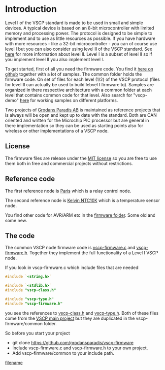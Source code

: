 # Introduction

Level I of the VSCP standard is made to be used in small and simple devices. A typical device is based on an 8-bit microcontroller with limited memory and processing power. The protocol is designed to be simple to implement and to use as little resources as possible. If you have hardware with more resources - like a 32-bit microcontroller - you can of course use level I but you can also consider using level II of the VSCP standard. See [here](./level2_introduction.md) for more information about level II. Level I is a subset of level II so if you implement level II you also implement level I.



To get started, first of all you need the firmware code. You find it [here on github](https://github.com/grodansparadis/vscp-firmware) together with a lot of samples. The common folder holds the firmware code. On set of files for each level (1/2) of the VSCP protocol (files for level II can actually be used to build lebvel I firmware to). Samples are organized in there respective architecture with a common folder at each level that contains common code for that level. Also search for "vscp-demo" [here](https://github.com/grodansparadis?tab=repositories) for working samples on different platforms.

Two projects of [Grodans Paradis AB](https://grodansparadis.com) is maintained as reference projects that is always will be open and kept up to date with the standard. Both are CAN oriented and written for the Microchip PIC processor but are general in there implementation so they can be used as starting points also for wireless or other implementations of a VSCP node.

## License

The firmware files are release under the [MIT license](https://opensource.org/licenses/MIT) so you are free to use them both in free and commercial projects without restrictions.

## Reference code

The first reference node is [Paris](https://github.com/grodansparadis/can4vscp-paris) which is a relay control node. 

The second reference node is [Kelvin NTC10K](https://github.com/grodansparadis/can4vscp-kelvin-ntc10k) which is a temperature sensor node.

You find other code for AVR/ARM etc in the [firmware folder](https://github.com/grodansparadis/vscp-firmware). Some old and some new.

## The code

The common VSCP node firmware code is [vscp-firmware.c](https://github.com/grodansparadis/vscp-firmware/blob/master/common/vscp-firmware.c) and [vscp-firmware.h](https://github.com/grodansparadis/vscp-firmware/blob/master/common/vscp-firmware.h). Together they implement the full functionality of a Level I VSCP node. 

If you look in vscp-firmware.c  which include files that are needed 

```c
#include `<string.h>`

#include `<stdlib.h>`
#include "vscp-class.h"

#include "vscp-type.h"
#include "vscp-firmware.h"

```

you see the references to [vscp-class.h](https://github.com/grodansparadis/vscp_software/blob/master/src/vscp/common/vscp-class.h) and [vscp-type.h](https://github.com/grodansparadis/vscp_software/blob/master/src/vscp/common/vscp-type.h). Both of these files come from the [VSCP main project](https://github.com/grodansparadis/vscp_software) but they are duplicated in the vscp-firmware/common folder. 

So before you start your project


*  git clone https://github.com/grodansparadis/vscp-firmware
*  Include vscp-firmware.c and vscp-firmware.h to your own project.
*  Add vscp-firmware/common to your include path.


[filename](./bottom_copyright.md ':include')

